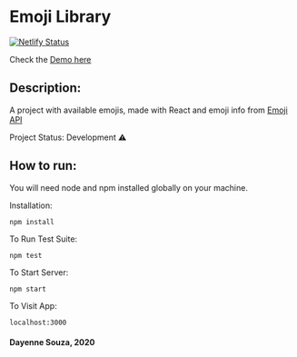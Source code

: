# Emoji Library

[![Netlify Status](https://api.netlify.com/api/v1/badges/9543d6ad-373d-4771-996b-9bd5bdfeb534/deploy-status)](https://app.netlify.com/sites/day-emoji-library/deploys)

Check the [Demo here](https://day-emoji-library.netlify.app/)

## Description:

A project with available emojis, made with React and emoji info from [Emoji API](https://emoji-api.com/)

Project Status: Development :warning:

## How to run:

You will need node and npm installed globally on your machine.

Installation:

`npm install`

To Run Test Suite:

`npm test`

To Start Server:

`npm start`

To Visit App:

`localhost:3000`

#### Dayenne Souza, 2020
